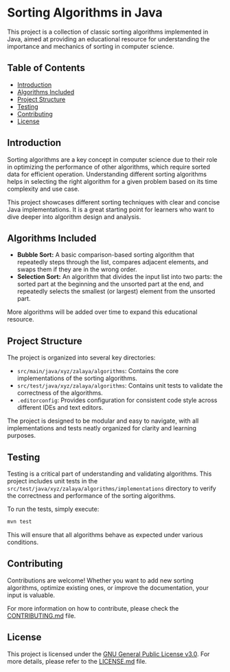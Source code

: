 # Sorting Algorithms in Java

This project is a collection of classic sorting algorithms implemented in Java, aimed at providing an educational resource for understanding the importance and mechanics of sorting in computer science.

## Table of Contents

- [Introduction](#introduction)
- [Algorithms Included](#algorithms-included)
- [Project Structure](#project-structure)
- [Testing](#testing)
- [Contributing](#contributing)
- [License](#license)

## Introduction

Sorting algorithms are a key concept in computer science due to their role in optimizing the performance of other algorithms, which require sorted data for efficient operation. Understanding different sorting algorithms helps in selecting the right algorithm for a given problem based on its time complexity and use case.

This project showcases different sorting techniques with clear and concise Java implementations. It is a great starting point for learners who want to dive deeper into algorithm design and analysis.

## Algorithms Included

- **Bubble Sort:** A basic comparison-based sorting algorithm that repeatedly steps through the list, compares adjacent elements, and swaps them if they are in the wrong order.
- **Selection Sort:** An algorithm that divides the input list into two parts: the sorted part at the beginning and the unsorted part at the end, and repeatedly selects the smallest (or largest) element from the unsorted part.

More algorithms will be added over time to expand this educational resource.

## Project Structure

The project is organized into several key directories:

- `src/main/java/xyz/zalaya/algorithms`: Contains the core implementations of the sorting algorithms.
- `src/test/java/xyz/zalaya/algorithms`: Contains unit tests to validate the correctness of the algorithms.
- `.editorconfig`: Provides configuration for consistent code style across different IDEs and text editors.

The project is designed to be modular and easy to navigate, with all implementations and tests neatly organized for clarity and learning purposes.

## Testing

Testing is a critical part of understanding and validating algorithms. This project includes unit tests in the `src/test/java/xyz/zalaya/algorithms/implementations` directory to verify the correctness and performance of the sorting algorithms.

To run the tests, simply execute:

```bash
mvn test
```

This will ensure that all algorithms behave as expected under various conditions.

## Contributing

Contributions are welcome! Whether you want to add new sorting algorithms, optimize existing ones, or improve the documentation, your input is valuable.

For more information on how to contribute, please check the [CONTRIBUTING.md](./CONTRIBUTING.md) file.

## License

This project is licensed under the [GNU General Public License v3.0](./LICENSE.md). For more details, please refer to the [LICENSE.md](./LICENSE.md) file.
